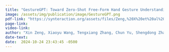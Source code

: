 ```yaml
---
title: "GestureGPT: Toward Zero-Shot Free-Form Hand Gesture Understanding with Large Language Model Agents"
image: /assets/img/publication/image/GestureGPT.png
pdf-link: "https://synteraction.org/assets/files/Zeng,%20X%20et%20al%202024%20-%20GestureGPT%20Toward%20Zero-Shot%20Free-Form%20Hand%20Gesture%20Understanding%20with%20Large%20Language%20Model%20Agents.pdf"
page-link:
video-link:
author: "Xin Zeng, Xiaoyu Wang, Tengxiang Zhang, Chun Yu, Shengdong Zhao, Yiqiang Chen "
date-text:
date:  2024-10-24 23:43:45 -0500
---
```





